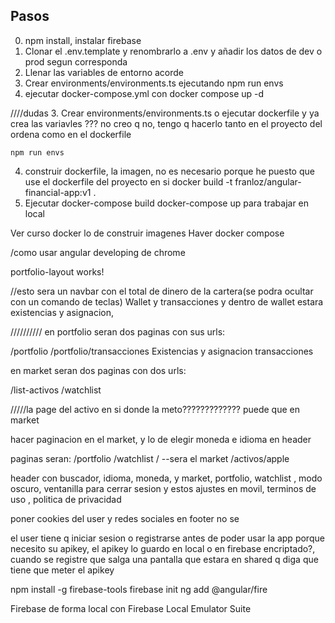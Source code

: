 
## Pasos
0. npm install, instalar firebase
1. Clonar el .env.template y renombrarlo a .env y añadir los datos de dev o prod segun corresponda
2. Llenar las variables de entorno acorde
3. Crear environments/environments.ts ejecutando npm run envs
4. ejecutar docker-compose.yml con docker compose up -d







////dudas
3. Crear environments/environments.ts o ejecutar dockerfile y ya crea las variavles ??? no creo q no, tengo q hacerlo tanto en el proyecto del ordena como en el dockerfile

```
npm run envs
```

4. construir dockerfile, la imagen, no es necesario porque he puesto que use el dockerfile del proyecto en si
    docker build -t franloz/angular-financial-app:v1 .
5. Ejecutar docker-compose build
            docker-compose up
    para trabajar en local

Ver curso docker lo de construir imagenes
Haver docker compose

/como usar angular developing de chrome


<p>portfolio-layout works!</p>
//esto sera un navbar con el total de dinero de la cartera(se podra ocultar con un comando de teclas) Wallet y transacciones y dentro de wallet estara existencias y asignacion,

//////////
en portfolio seran dos paginas con sus urls:

/portfolio                               /portfolio/transacciones
Existencias y asignacion                 transacciones



en market seran dos paginas con dos urls:

/list-activos                                 /watchlist



/////la page del activo en si donde la meto????????????? puede que en market






hacer paginacion en el market, y lo de elegir moneda e idioma en header

paginas seran:
/portfolio
/watchlist
/   --sera el market
/activos/apple


header con buscador, idioma, moneda, y market, portfolio, watchlist , modo oscuro, ventanilla para cerrar sesion y estos ajustes en movil, terminos de uso , politica de privacidad

poner cookies del user y redes sociales en footer no se




el user tiene q iniciar sesion o registrarse antes de poder usar la app porque necesito su apikey, el apikey lo guardo en local o en firebase encriptado?, cuando se registre que salga una pantalla que estara en shared q diga que tiene que meter el apikey


npm install -g firebase-tools
firebase init
ng add @angular/fire




Firebase de forma local con Firebase Local Emulator Suite
